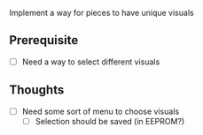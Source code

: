 Implement a way for pieces to have unique visuals

## Prerequisite
- [ ] Need a way to select different visuals

## Thoughts
- [ ] Need some sort of menu to choose visuals
	- [ ] Selection should be saved (in EEPROM?)

